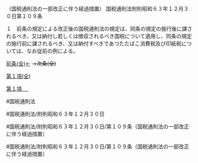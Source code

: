 （国税通則法の一部改正に伴う経過措置）
国税通則法附則昭和６３年１２月３０日第１０９条

１　前条の規定による改正後の国税通則法の規定は、同条の規定の施行後に課されるべき、又は納付し若しくは徴収されるべき国税について適用し、同条の規定の施行前に課されるべき、又は納付すべきであつたたばこ消費税及び印紙税については、なお従前の例による。

[前条(全)←](国税通則法＿＿＿＿附則昭和６３年１２月３０日第１条_.md)  ~~→次条(全)~~

[第１項(全)](国税通則法＿＿＿＿附則昭和６３年１２月３０日第１０９条第１項_.md)  

[第１項 　 ](国税通則法＿＿＿＿附則昭和６３年１２月３０日第１０９条第１項.md)  

#国税通則法

#国税通則法/附則昭和６３年１２月３０日

#国税通則法/附則昭和６３年１２月３０日/第１０９条（国税通則法の一部改正に伴う経過措置）

#国税通則法/附則昭和６３年１２月３０日/第１０９条（国税通則法の一部改正に伴う経過措置）

